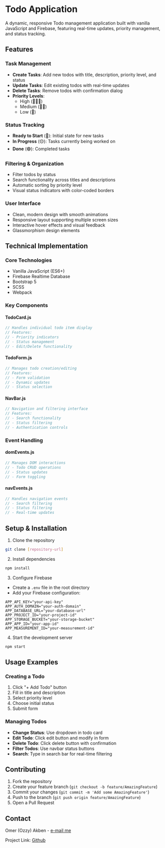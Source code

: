 # Todo Application

A dynamic, responsive Todo management application built with vanilla JavaScript and Firebase, featuring real-time updates, priority management, and status tracking.

## Features

### Task Management
- **Create Tasks**: Add new todos with title, description, priority level, and status
- **Update Tasks**: Edit existing todos with real-time updates
- **Delete Tasks**: Remove todos with confirmation dialog
- **Priority Levels**: 
  - High (🔺🔺🔺)
  - Medium (🔺🔺)
  - Low (🔺)

### Status Tracking
- **Ready to Start** (🔵): Initial state for new tasks
- **In Progress** (🟡): Tasks currently being worked on
- **Done** (🟢): Completed tasks

### Filtering & Organization
- Filter todos by status
- Search functionality across titles and descriptions
- Automatic sorting by priority level
- Visual status indicators with color-coded borders

### User Interface
- Clean, modern design with smooth animations
- Responsive layout supporting multiple screen sizes
- Interactive hover effects and visual feedback
- Glassmorphism design elements

## Technical Implementation

### Core Technologies
- Vanilla JavaScript (ES6+)
- Firebase Realtime Database
- Bootstrap 5
- SCSS
- Webpack

### Key Components

#### TodoCard.js
```javascript
// Handles individual todo item display
// Features:
// - Priority indicators
// - Status management
// - Edit/Delete functionality
```

#### TodoForm.js
```javascript
// Manages todo creation/editing
// Features:
// - Form validation
// - Dynamic updates
// - Status selection
```

#### NavBar.js
```javascript
// Navigation and filtering interface
// Features:
// - Search functionality
// - Status filtering
// - Authentication controls
```

### Event Handling

#### domEvents.js
```javascript
// Manages DOM interactions
// - Todo CRUD operations
// - Status updates
// - Form toggling
```

#### navEvents.js
```javascript
// Handles navigation events
// - Search filtering
// - Status filtering
// - Real-time updates
```

## Setup & Installation

1. Clone the repository
```bash
git clone [repository-url]
```

2. Install dependencies
```bash
npm install
```

3. Configure Firebase
- Create a `.env` file in the root directory
- Add your Firebase configuration:
```env
APP_API_KEY="your-api-key"
APP_AUTH_DOMAIN="your-auth-domain"
APP_DATABASE_URL="your-database-url"
APP_PROJECT_ID="your-project-id"
APP_STORAGE_BUCKET="your-storage-bucket"
APP_APP_ID="your-app-id"
APP_MEASUREMENT_ID="your-measurement-id"
```

4. Start the development server
```bash
npm start
```

## Usage Examples

### Creating a Todo
1. Click "+ Add Todo" button
2. Fill in title and description
3. Select priority level
4. Choose initial status
5. Submit form

### Managing Todos
- **Change Status**: Use dropdown in todo card
- **Edit Todo**: Click edit button and modify in form
- **Delete Todo**: Click delete button with confirmation
- **Filter Todos**: Use navbar status buttons
- **Search**: Type in search bar for real-time filtering

## Contributing

1. Fork the repository
2. Create your feature branch (`git checkout -b feature/AmazingFeature`)
3. Commit your changes (`git commit -m 'Add some AmazingFeature'`)
4. Push to the branch (`git push origin feature/AmazingFeature`)
5. Open a Pull Request

## Contact

Omer (Ozzy) Akben - [e-mail me](mailto:akbenof@gmail.com)

Project Link: [Github](https://github.com/omerakben/you-do)
